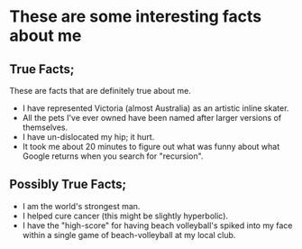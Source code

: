 # These are some interesting facts about me

## True Facts;
These are facts that are definitely true about me.

* I have represented Victoria (almost Australia) as an artistic inline skater.
* All the pets I've ever owned have been named after larger versions of themselves.
* I have un-dislocated my hip; it hurt.
* It took me about 20 minutes to figure out what was funny about what Google returns when you search for "recursion".

## Possibly True Facts;

* I am the world's strongest man.
* I helped cure cancer (this might be slightly hyperbolic).
* I have the "high-score" for having beach volleyball's spiked into my face within a single game of beach-volleyball at my local club.
